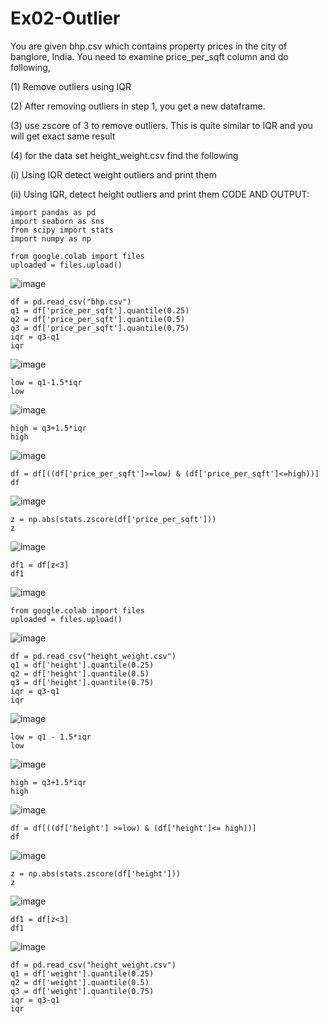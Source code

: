 # Ex02-Outlier
You are given bhp.csv which contains property prices in the city of banglore, India. You need to examine price_per_sqft column and do following,

(1) Remove outliers using IQR

(2) After removing outliers in step 1, you get a new dataframe.

(3) use zscore of 3 to remove outliers. This is quite similar to IQR and you will get exact same result

(4) for the data set height_weight.csv find the following

(i) Using IQR detect weight outliers and print them

(ii) Using IQR, detect height outliers and print them
CODE AND OUTPUT:
```
import pandas as pd
import seaborn as sns
from scipy import stats
import numpy as np
```
```
from google.colab import files
uploaded = files.upload()
```
![image](https://github.com/Sathya-006/ODD2023---Datascience---Ex-02/assets/121661327/7821b902-d149-42b7-8aea-328202d95401)

```
df = pd.read_csv("bhp.csv")
q1 = df['price_per_sqft'].quantile(0.25)
q2 = df['price_per_sqft'].quantile(0.5)
q3 = df['price_per_sqft'].quantile(0.75)
iqr = q3-q1
iqr
```
![image](https://github.com/Sathya-006/ODD2023---Datascience---Ex-02/assets/121661327/3fdfc721-54d6-4cbc-80e5-9ebb8ed45a31)

```
low = q1-1.5*iqr
low
```
![image](https://github.com/Sathya-006/ODD2023---Datascience---Ex-02/assets/121661327/ce7e7507-f257-45ba-b170-b0001eeca596)

```
high = q3+1.5*iqr
high
```
![image](https://github.com/Sathya-006/ODD2023---Datascience---Ex-02/assets/121661327/d33cb30e-c1ec-4861-81b9-6a6095237399)

```
df = df[((df['price_per_sqft']>=low) & (df['price_per_sqft']<=high))]
df
```
![image](https://github.com/Sathya-006/ODD2023---Datascience---Ex-02/assets/121661327/5a0d8c01-2763-4d8e-997c-b5d6e524c026)

```
z = np.abs(stats.zscore(df['price_per_sqft']))
z
```
![image](https://github.com/Sathya-006/ODD2023---Datascience---Ex-02/assets/121661327/9f4ade31-3ae8-4859-b38d-f9914c51f3fc)

```
df1 = df[z<3]
df1
```
![image](https://github.com/Sathya-006/ODD2023---Datascience---Ex-02/assets/121661327/c4ded9af-3435-4247-80a2-cbdf8948012b)

```
from google.colab import files
uploaded = files.upload()
```
![image](https://github.com/Sathya-006/ODD2023---Datascience---Ex-02/assets/121661327/9251703c-27ac-4077-9b87-22acc7cdba61)
```
df = pd.read_csv("height_weight.csv")
q1 = df['height'].quantile(0.25)
q2 = df['height'].quantile(0.5)
q3 = df['height'].quantile(0.75)
iqr = q3-q1
iqr
```
![image](https://github.com/Sathya-006/ODD2023---Datascience---Ex-02/assets/121661327/739c0b5d-a45b-4a2d-a000-c69442fda9ad)
```
low = q1 - 1.5*iqr
low
```
![image](https://github.com/Sathya-006/ODD2023---Datascience---Ex-02/assets/121661327/efac0b2e-71e3-4008-a447-cafcae6311a4)
```
high = q3+1.5*iqr
high
```
![image](https://github.com/Sathya-006/ODD2023---Datascience---Ex-02/assets/121661327/06308326-91ed-4e35-9b20-4c29ddc3454f)
```
df = df[((df['height'] >=low) & (df['height']<= high))]
df
```
![image](https://github.com/Sathya-006/ODD2023---Datascience---Ex-02/assets/121661327/385d844f-2fab-44dd-bd85-983e74a400a9)

```
z = np.abs(stats.zscore(df['height']))
z
```
![image](https://github.com/Sathya-006/ODD2023---Datascience---Ex-02/assets/121661327/c0e4833b-e75f-4677-9c60-f7921052de53)
```
df1 = df[z<3]
df1
```
![image](https://github.com/Sathya-006/ODD2023---Datascience---Ex-02/assets/121661327/1b74e6f1-6d52-4a04-8788-cf8e8df2457a)
```
df = pd.read_csv("height_weight.csv")
q1 = df['weight'].quantile(0.25)
q2 = df['weight'].quantile(0.5)
q3 = df['weight'].quantile(0.75)
iqr = q3-q1
iqr
```
